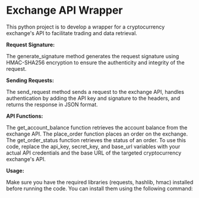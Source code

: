 # Exchange API Wrapper

This python project is to develop a wrapper for a cryptocurrency exchange's API to facilitate trading and data retrieval.

__Request Signature:__

The generate_signature method generates the request signature using HMAC-SHA256 encryption to ensure the authenticity and integrity of the request.

__Sending Requests:__

The send_request method sends a request to the exchange API, handles authentication by adding the API key and signature to the headers, and returns the response in JSON format.

__API Functions:__

The get_account_balance function retrieves the account balance from the exchange API.
The place_order function places an order on the exchange.
The get_order_status function retrieves the status of an order.
To use this code, replace the api_key, secret_key, and base_url variables with your actual API credentials and the base URL of the targeted cryptocurrency exchange's API.

__Usage:__

Make sure you have the required libraries (requests, hashlib, hmac) installed before running the code. You can install them using the following command:
